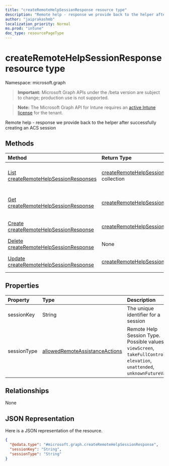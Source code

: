 ```yaml
---
title: "createRemoteHelpSessionResponse resource type"
description: "Remote help - response we provide back to the helper after successfully creating an ACS session"
author: "jaiprakashmb"
localization_priority: Normal
ms.prod: "intune"
doc_type: resourcePageType
---
```


# createRemoteHelpSessionResponse resource type

Namespace: microsoft.graph

> **Important:** Microsoft Graph APIs under the /beta version are subject to change; production use is not supported.

> **Note:** The Microsoft Graph API for Intune requires an [active Intune license](https://go.microsoft.com/fwlink/?linkid=839381) for the tenant.

Remote help - response we provide back to the helper after successfully creating an ACS session

## Methods
|Method|Return Type|Description|
|:---|:---|:---|
|[List createRemoteHelpSessionResponses](../api/intune-remoteassistance-createremotehelpsessionresponse-list.md)|[createRemoteHelpSessionResponse](../resources/intune-remoteassistance-createremotehelpsessionresponse.md) collection|List properties and relationships of the [createRemoteHelpSessionResponse](../resources/intune-remoteassistance-createremotehelpsessionresponse.md) objects.|
|[Get createRemoteHelpSessionResponse](../api/intune-remoteassistance-createremotehelpsessionresponse-get.md)|[createRemoteHelpSessionResponse](../resources/intune-remoteassistance-createremotehelpsessionresponse.md)|Read properties and relationships of the [createRemoteHelpSessionResponse](../resources/intune-remoteassistance-createremotehelpsessionresponse.md) object.|
|[Create createRemoteHelpSessionResponse](../api/intune-remoteassistance-createremotehelpsessionresponse-create.md)|[createRemoteHelpSessionResponse](../resources/intune-remoteassistance-createremotehelpsessionresponse.md)|Create a new [createRemoteHelpSessionResponse](../resources/intune-remoteassistance-createremotehelpsessionresponse.md) object.|
|[Delete createRemoteHelpSessionResponse](../api/intune-remoteassistance-createremotehelpsessionresponse-delete.md)|None|Deletes a [createRemoteHelpSessionResponse](../resources/intune-remoteassistance-createremotehelpsessionresponse.md).|
|[Update createRemoteHelpSessionResponse](../api/intune-remoteassistance-createremotehelpsessionresponse-update.md)|[createRemoteHelpSessionResponse](../resources/intune-remoteassistance-createremotehelpsessionresponse.md)|Update the properties of a [createRemoteHelpSessionResponse](../resources/intune-remoteassistance-createremotehelpsessionresponse.md) object.|

## Properties
|Property|Type|Description|
|:---|:---|:---|
|sessionKey|String|The unique identifier for a session|
|sessionType|[allowedRemoteAssistanceActions](../resources/intune-remoteassistance-allowedremoteassistanceactions.md)|Remote Help Session Type. Possible values are: `viewScreen`, `takeFullControl`, `elevation`, `unattended`, `unknownFutureValue`.|

## Relationships
None

## JSON Representation
Here is a JSON representation of the resource.
<!-- {
  "blockType": "resource",
  "keyProperty": "id",
  "@odata.type": "microsoft.graph.createRemoteHelpSessionResponse"
}
-->
``` json
{
  "@odata.type": "#microsoft.graph.createRemoteHelpSessionResponse",
  "sessionKey": "String",
  "sessionType": "String"
}
```
